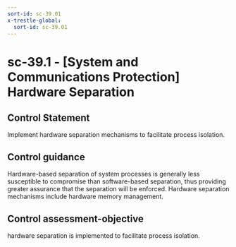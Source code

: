 ```yaml
---
sort-id: sc-39.01
x-trestle-global:
  sort-id: sc-39.01
---
```


# sc-39.1 - \[System and Communications Protection\] Hardware Separation

## Control Statement

Implement hardware separation mechanisms to facilitate process isolation.

## Control guidance

Hardware-based separation of system processes is generally less susceptible to compromise than software-based separation, thus providing greater assurance that the separation will be enforced. Hardware separation mechanisms include hardware memory management.

## Control assessment-objective

hardware separation is implemented to facilitate process isolation.
